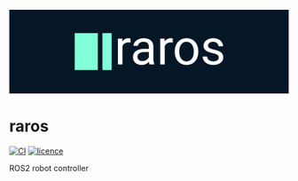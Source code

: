 ![logo](doc/img/logo-banner.png)

# raros
[![CI](https://github.com/francWhite/raros/actions/workflows/ci.yaml/badge.svg)](https://github.com/francWhite/raros/actions/workflows/ci.yaml)
[![licence](https://img.shields.io/github/license/francWhite/raros)](https://github.com/francWhite/raros/blob/main/LICENSE)

ROS2 robot controller
